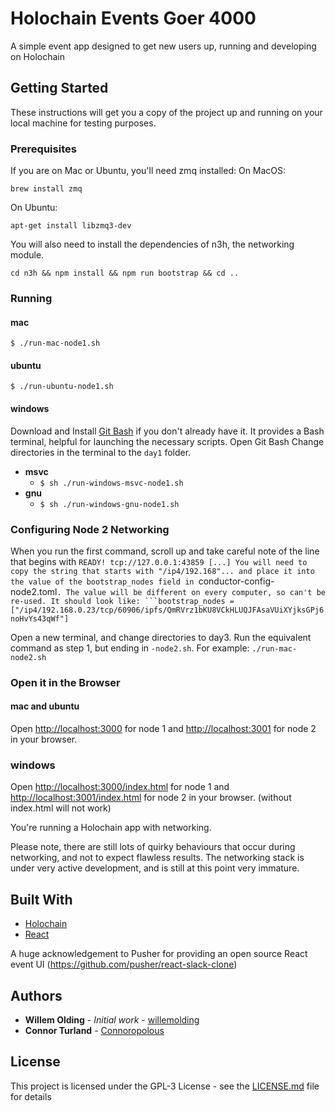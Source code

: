 # Holochain Events Goer 4000

A simple event app designed to get new users up, running and developing on Holochain

## Getting Started

These instructions will get you a copy of the project up and running on your local machine for testing purposes.

### Prerequisites

If you are on Mac or Ubuntu, you'll need zmq installed:
On MacOS:
```
brew install zmq
```
On Ubuntu:
```
apt-get install libzmq3-dev
```

You will also need to install the dependencies of n3h, the networking module.
```shell
cd n3h && npm install && npm run bootstrap && cd ..
```

### Running

#### mac
`$ ./run-mac-node1.sh`

#### ubuntu
`$ ./run-ubuntu-node1.sh`

#### windows
Download and Install [Git Bash](https://git-scm.com/downloads) if you don't already have it.
It provides a Bash terminal, helpful for launching the necessary scripts.
Open Git Bash
Change directories in the terminal to the `day1` folder.
- **msvc**
    - `$ sh ./run-windows-msvc-node1.sh`
- **gnu**
    - `$ sh ./run-windows-gnu-node1.sh`

### Configuring Node 2 Networking
When you run the first command, scroll up and take careful note of the line that begins with `READY! tcp://127.0.0.1:43859 [...]
You will need to copy the string that starts with "/ip4/192.168"... and place it into the value of
the bootstrap_nodes field in `conductor-config-node2.toml`.
The value will be different on every computer, so can't be re-used. It should look like:
```bootstrap_nodes = ["/ip4/192.168.0.23/tcp/60906/ipfs/QmRVrz1bKU8VCkHLUQJFAsaVUiXYjksGPj6noHvYs43qWf"]`

Open a new terminal, and change directories to day3. 
Run the equivalent command as step 1, but ending in `-node2.sh`. For example:
`./run-mac-node2.sh`

### Open it in the Browser

#### mac and ubuntu
Open [http://localhost:3000](http://localhost:3000) for node 1 and [http://localhost:3001](http://localhost:3001) for node 2 in your browser. 

### windows
Open [http://localhost:3000/index.html](http://localhost:3000/index.html) for node 1 and [http://localhost:3001/index.html](http://localhost:3001/index.html) for node 2 in your browser. (without index.html will not work)

You're running a Holochain app with networking.

Please note, there are still lots of quirky behaviours that occur during networking, and not to expect flawless results.
The networking stack is under very active development, and is still at this point very immature.



## Built With

* [Holochain](https://developer.holochain.org/)
* [React](https://reactjs.org/)

A huge acknowledgement to Pusher for providing an open source React event UI (https://github.com/pusher/react-slack-clone)

## Authors

* **Willem Olding** - *Initial work* - [willemolding](https://github.com/willemolding)
* **Connor Turland** - [Connoropolous](https://github.com/Connoropolous)

## License

This project is licensed under the GPL-3 License - see the [LICENSE.md](LICENSE.md) file for details

